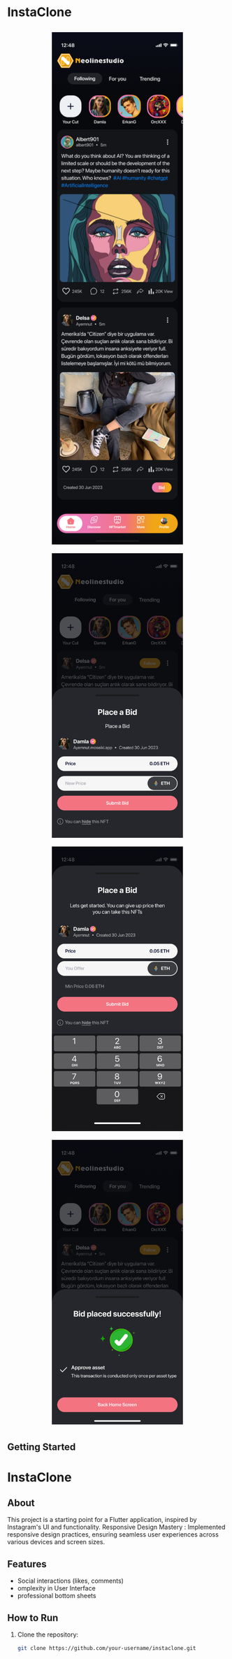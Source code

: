 # InstaClone




<div style="display: flex; justify-content: space-around; align-items: left; flex-wrap: wrap;">
  <img src="./assets/img/posts/1.png" alt="InstaClone Preview 1" width="300" style="margin: 10px;"/>
  <img src="./assets/img/posts/Bid.png" alt="InstaClone Preview 2" width="300" style="margin: 10px;"/>
  <img src="./assets/img/posts/Bid - Amount.png" alt="InstaClone Preview 3" width="300" style="margin: 10px;"/>
  <img src="./assets/img/posts/Bid - Success.png" alt="InstaClone Preview 4" width="300" style="margin: 10px;"/>
</div>

## Getting Started

# InstaClone





## About

This project is a starting point for a Flutter application, inspired by Instagram's UI and functionality.
Responsive Design Mastery : Implemented responsive design practices, ensuring seamless user experiences across various devices and screen sizes.

## Features

- Social interactions (likes, comments)
- omplexity in User Interface
- professional bottom sheets
## How to Run

1. Clone the repository:
   ```bash
   git clone https://github.com/your-username/instaclone.git

